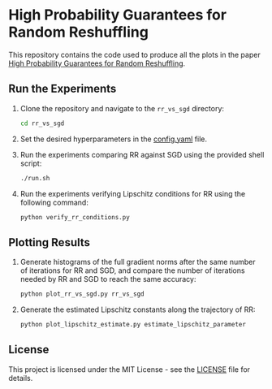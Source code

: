 # High Probability Guarantees for Random Reshuffling

This repository contains the code used to produce all the plots in the paper [High Probability Guarantees for Random Reshuffling](https://arxiv.org/pdf/2311.11841).

## Run the Experiments

1. Clone the repository and navigate to the `rr_vs_sgd` directory:
    ```sh
    cd rr_vs_sgd
    ```

2. Set the desired hyperparameters in the [config.yaml](rr_vs_sgd/config.yaml) file.

3. Run the experiments comparing RR against SGD using the provided shell script:
    ```sh
    ./run.sh
    ```

4. Run the experiments verifying Lipschitz conditions for RR using the following command:
    ```sh
    python verify_rr_conditions.py
    ```

## Plotting Results

1. Generate histograms of the full gradient norms after the same number of iterations for RR and SGD, and compare the number of iterations needed by RR and SGD to reach the same accuracy:
    ```sh
    python plot_rr_vs_sgd.py rr_vs_sgd
    ```

2. Generate the estimated Lipschitz constants along the trajectory of RR:
    ```sh
    python plot_lipschitz_estimate.py estimate_lipschitz_parameter
    ```

## License

This project is licensed under the MIT License - see the [LICENSE](LICENSE) file for details.
